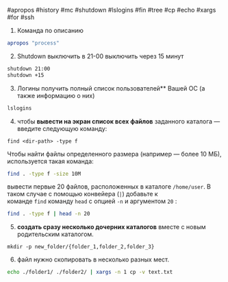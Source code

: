 #apropos #history #mc #shutdown #lslogins #fin #tree #cp #echo #xargs #for #ssh
1. Команда по описанию
```sh
apropos "process"
```
2. Shutdown 
выключить в 21-00
выключить через 15 минут
```sh
shutdown 21:00
shutdown +15
```
3. Логины
   получить полный список пользователей** Вашей ОС (а также информацию о них)
```sh
lslogins
```

4.  чтобы **вывести на экран список всех файлов** заданного каталога — введите следующую команду:
```
find <dir-path> -type f
```

Чтобы найти файлы определенного размера (например — более 10 МБ), используется такая команда:
```sh
find . -type f -size 10M
```
вывести первые 20 файлов, расположенных в каталоге `/home/user`. В таком случае с помощью конвейера (`|`) добавьте к команде `find` команду `head` c опцией `-n` и аргументом `20` :
```sh
find . -type f | head -n 20
```
5. **создать сразу несколько дочерних каталогов** вместе с новым родительским каталогом.
```
mkdir -p new_folder/{folder_1,folder_2,folder_3}
```
6. файл нужно скопировать в несколько разных мест.
```sh
echo ./folder1/ ./folder2/ | xargs -n 1 cp -v text.txt
```